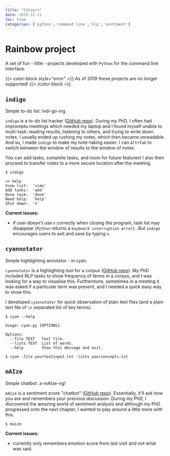 ```yaml
---
title: "Colours"
date: 2019-12-11
toc: true
categories: ['python','command line','nlp','sentiment']
---
```


# Rainbow project

A set of fun - little - projects developed with `Python` for the command line interface.

{{< color-block style="error" >}}
As of 2019 these projects are no longer supported!
{{< /color-block >}}

## `indigo`

Simple to-do list: indi-go-ing

`indigo` is a to-do list tracker ([GitHub repo](https://github.com/sap218/indigo "indigo git repository")).
During my PhD, I often had impromptu meetings which needed my laptop and I found myself unable to multi-task: reading results, listening to others, and trying to write down notes. 
I usually ended up rushing my notes, which then became unreadable. And so, I made `indigo` to make my note-taking easier: I can `Alt+Tab` to switch between the window of results to the window of notes.

You can add tasks, complete tasks, and room for future features! I also then proceed to transfer notes to a more secure location after the meeting.

```
$ indigo

>> help
View list:	'view'
Add tasks:	'add'
Done task:	'done'
Need help:	'help'
Shut down:	'n'
```

**Current issues:**
+ if user doesn't use `n` correctly when closing the program, task list may disappear (`Python` returns a `keyboard interruption error`)...But `indigo` encourages users to exit and save by typing `n`.


## `cyannotator`

Simple highlighting annotator - in cyan.

`cyannotator` is a highlighting tool for a corpus ([GitHub repo](https://github.com/sap218/cyannotator "cyan annotator git repository")).
My PhD included NLP tasks to show frequency of terms in a corpus, and I was looking for a way to visualise this.
Furthermore, sometimes in a meeting it was asked if a particular term was present, and I needed a quick easy way to show this.

I developed `cyannotator` for quick observation of plain text files (and a plain text file of `\n` separated list of key terms).

```
$ cyan --help

Usage: cyan.py [OPTIONS]

Options:
  --file TEXT   Text file.
  --lists TEXT  List of words.
  --help        Show this message and exit.
```

`$ cyan -file yourtextinput.txt -lists yourconcepts.txt`


## `mAIze`

Simple chatbot: a-mAIze-ng!

`mAIze` is a sentiment score "chatbot" ([GitHub repo](https://github.com/sap218/mAIze "maize git repository")). Essentially, it'll ask how you are and remembers your previous discussion.
During my PhD, I discovered the amazing world of sentiment analysis and although my PhD progressed onto the next chapter, I wanted to play around a little more with this.

```
$ maize
```

**Current issues:**
+ currently only remembers emotion score from last visit and not what was said.
